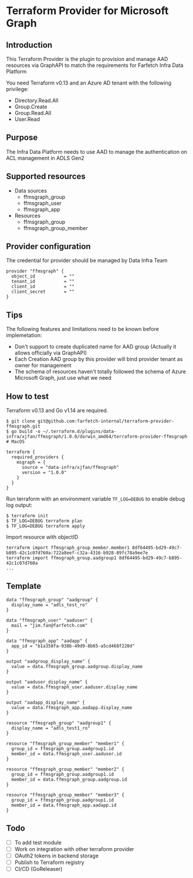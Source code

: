 # Terraform Provider for Microsoft Graph

## Introduction

This Terraform Provider is the plugin to provision and manage AAD resources via GraphAPI to match the requirements for Farfetch Infra Data Platform

You need Terraform v0.13 and an Azure AD tenant with the following privilege:
- Directory.Read.All
- Group.Create
- Group.Read.All
- User.Read

## Purpose

The Infra Data Platform needs to use AAD to manage the authentication on ACL management in ADLS Gen2

## Supported resources

- Data sources
  - ffmsgraph_group
  - ffmsgraph_user
  - ffmsgraph_app
- Resources
  - ffmsgraph_group
  - ffmsgraph_group_member

## Provider configuration

The credential for provider should be managed by Data Infra Team

```hcl
provider "ffmsgraph" {
  object_id           = ""
  tenant_id           = ""
  client_id           = ""
  client_secret       = ""
}
```

## Tips
The following features and limitations need to be known before implemetation:
- Don't support to create duplicated name for AAD group (Actually it allows officially via GraphAPI)
- Each Creation AAD group by this provider will bind provider tenant as owner for management
- The schema of resources haven't totally followed the schema of Azure Microsoft Graph, just use what we need

## How to test

Terraform v0.13 and Go v1.14 are required.

```console
$ git clone git@github.com:farfetch-internal/terraform-provider-ffmsgraph.git
$ go build -o ~/.terraform.d/plugins/data-infra/xjfan/ffmsgraph/1.0.0/darwin_amd64/terraform-provider-ffmsgraph # MacOS
```

```console
terraform {
  required_providers {
    msgraph = {
      source = "data-infra/xjfan/ffmsgraph"
      version = "1.0.0"
    }
  }
}
```

Run terraform with an environment variable `TF_LOG=DEBUG` to enable debug log output:

```console
$ terraform init
$ TF_LOG=DEBUG terraform plan
$ TF_LOG=DEBUG terraform apply
```
Import resource with objectID
```console
terraform import ffmsgraph_group_member.member1 8df64495-bd29-49c7-b895-42c1c07d760a:722a8eef-c32a-4316-b928-89fc78a9ee7e
terraform import ffmsgraph_group.aadgroup1 8df64495-bd29-49c7-b895-42c1c07d760a
...
```

## Template

```console
data "ffmsgraph_group" "aadgroup" {
  display_name = "adls_test_ro"
}

data "ffmsgraph_user" "aaduser" {
  mail = "jim.fan@farfetch.com"
}

data "ffmsgraph_app" "aadapp" {
  app_id = "b1a358fa-938b-49d9-8b65-a5cd468f220d"
}

output "aadgroup_display_name" {
  value = data.ffmsgraph_group.aadgroup.display_name
}

output "aaduser_display_name" {
  value = data.ffmsgraph_user.aaduser.display_name
}

output "aadapp_display_name" {
  value = data.ffmsgraph_app.aadapp.display_name
}

resource "ffmsgraph_group" "aadgroup1" {
  display_name = "adls_test1_ro"
}

resource "ffmsgraph_group_member" "member1" {
  group_id = ffmsgraph_group.aadgroup1.id
  member_id = data.ffmsgraph_user.aaduser.id
}

resource "ffmsgraph_group_member" "member2" {
  group_id = ffmsgraph_group.aadgroup1.id
  member_id = data.ffmsgraph_group.aadgroup.id
}

resource "ffmsgraph_group_member" "member3" {
  group_id = ffmsgraph_group.aadgroup1.id
  member_id = data.ffmsgraph_app.aadapp.id
}
```



## Todo

- [ ] To add test module
- [ ] Work on integration with other terraform provider
- [ ] OAuth2 tokens in backend storage
- [ ] Publish to Terraform registry
- [ ] CI/CD (GoReleaser)
